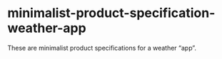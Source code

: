 # minimalist-product-specification-weather-app
These are minimalist product specifications for a weather “app”.

